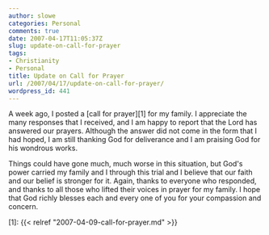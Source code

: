 ```yaml
---
author: slowe
categories: Personal
comments: true
date: 2007-04-17T11:05:37Z
slug: update-on-call-for-prayer
tags:
- Christianity
- Personal
title: Update on Call for Prayer
url: /2007/04/17/update-on-call-for-prayer/
wordpress_id: 441
---
```


A week ago, I posted a [call for prayer][1] for my family. I appreciate the many responses that I received, and I am happy to report that the Lord has answered our prayers. Although the answer did not come in the form that I had hoped, I am still thanking God for deliverance and I am praising God for his wondrous works.

Things could have gone much, much worse in this situation, but God's power carried my family and I through this trial and I believe that our faith and our belief is stronger for it. Again, thanks to everyone who responded, and thanks to all those who lifted their voices in prayer for my family. I hope that God richly blesses each and every one of you for your compassion and concern.

[1]: {{< relref "2007-04-09-call-for-prayer.md" >}}
